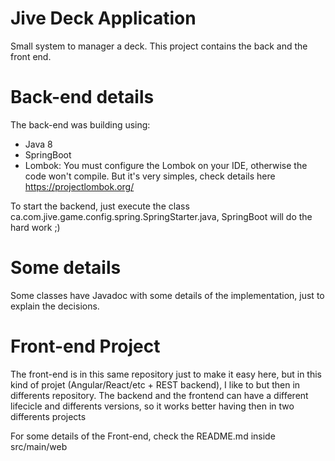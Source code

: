 # Jive Deck Application

Small system to manager a deck. This project contains the back and the front end.

# Back-end details

The back-end was building using:
- Java 8
- SpringBoot
- Lombok: You must configure the Lombok on your IDE, otherwise the code won't compile. But it's very simples, check details here https://projectlombok.org/

To start the backend, just execute the class ca.com.jive.game.config.spring.SpringStarter.java, SpringBoot will do the hard work ;)


# Some details

Some classes have Javadoc with some details of the implementation, just to explain the decisions.


# Front-end Project

The front-end is in this same repository just to make it easy here, but in this kind of projet (Angular/React/etc + REST backend), I like to but then in differents repository. The backend and the frontend can have a different lifecicle and differents versions, so it works better having then in two differents projects

For some details of the Front-end, check the README.md inside src/main/web

